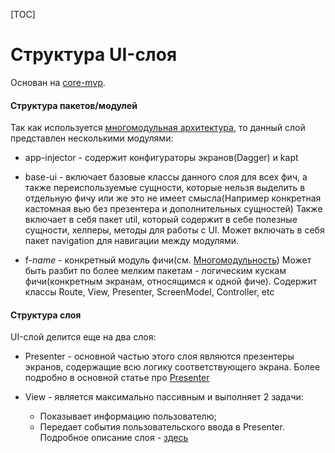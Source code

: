 [TOC]

# Структура UI-слоя

Основан на [core-mvp][mvp].

#### Структура пакетов/модулей

Так как используется [многомодульная архитектура][multi], то данный слой
представлен несколькими модулями:

* app-injector - содержит конфигураторы экранов(Dagger) и kapt

* base-ui - включает базовые классы данного слоя для всех фич, а также
переиспользуемые сущности, которые нельзя выделить в отдельную фичу или
же это не имеет смысла(Например конкретная кастомная вью без презентера
и дополнительных сущностей)
Также включает в себя пакет util, который содержит в себе полезные сущности,
хелперы, методы для работы с UI.
Может включать в себя пакет navigation для навигации между модулями.

* f-*name* - конкретный модуль фичи(см. [Многомодульность][multi])
Может быть разбит по более мелким пакетам - логическим кускам фичи(конкретным экранам,
относящимся к одной фиче).
Содержит классы Route, View, Presenter, ScreenModel, Controller, etc

#### Структура слоя

UI-слой делится еще на два слоя:

- Presenter - основной частью этого слоя являются презентеры экранов,
содержащие всю логику соответствующего экрана. Более подробно в основной
статье про [Presenter][presenter]

- View - является максимально пассивным и выполняет 2 задачи:
    * Показывает информацию пользователю;
    * Передает события пользовательского ввода в Presenter.
    Подробное описание слоя - [здесь][view]

[presenter]: ../../core-mvp/docs/presenter.md
[view]: ../../core-mvp/docs/view.md
[multi]: ../common/multimodule/detail.md
[mvp]: ../../core-mvp/README.md